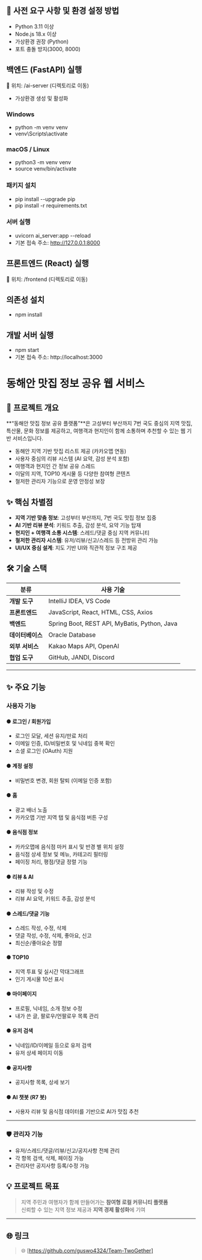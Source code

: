 ## 📌 사전 요구 사항 및 환경 설정 방법

- Python 3.11 이상
- Node.js 18.x 이상
- 가상환경 권장 (Python)
- 포트 충돌 방지(3000, 8000)

## 백엔드 (FastAPI) 실행
📁 위치: /ai-server (디렉토리로 이동)

- 가상환경 생성 및 활성화
### Windows
- python -m venv venv
- venv\Scripts\activate

### macOS / Linux
- python3 -m venv venv
- source venv/bin/activate

### 패키지 설치
- pip install --upgrade pip
- pip install -r requirements.txt

### 서버 실행
- uvicorn ai_server:app --reload
- 기본 접속 주소: http://127.0.0.1:8000

## 프론트엔드 (React) 실행
📁 위치: /frontend (디렉토리로 이동)
## 의존성 설치
- npm install

## 개발 서버 실행
-  npm start
- 기본 접속 주소: http://localhost:3000

# 동해안 맛집 정보 공유 웹 서비스

## 📌 프로젝트 개요

**“동해안 맛집 정보 공유 플랫폼”**은 고성부터 부산까지 7번 국도 중심의 지역 맛집, 특산물, 문화 정보를 제공하고, 여행객과 현지인이 함께 소통하며 추천할 수 있는 웹 기반 서비스입니다.

- 동해안 지역 기반 맛집 리스트 제공 (카카오맵 연동)
- 사용자 중심의 리뷰 시스템 (AI 요약, 감성 분석 포함)
- 여행객과 현지인 간 정보 공유 스레드
- 이달의 지역, TOP10 게시물 등 다양한 참여형 콘텐츠
- 철저한 관리자 기능으로 운영 안정성 보장

## ✨ 핵심 차별점

- **지역 기반 맞춤 정보**: 고성부터 부산까지, 7번 국도 맛집 정보 집중
- **AI 기반 리뷰 분석**: 키워드 추출, 감성 분석, 요약 기능 탑재
- **현지인 + 여행객 소통 시스템**: 스레드/댓글 중심 지역 커뮤니티
- **철저한 관리자 시스템**: 유저/리뷰/신고/스레드 등 전방위 관리 가능
- **UI/UX 중심 설계**: 지도 기반 UI와 직관적 정보 구조 제공


## 🛠️ 기술 스택

| 분류              | 사용 기술                                         |
|-------------------|---------------------------------------------------|
| **개발 도구**     | IntelliJ IDEA, VS Code                            |
| **프론트엔드**    | JavaScript, React, HTML, CSS, Axios               |
| **백엔드**        | Spring Boot, REST API, MyBatis, Python, Java      |
| **데이터베이스**  | Oracle Database                                   |
| **외부 서비스**   | Kakao Maps API, OpenAI                            |
| **협업 도구**     | GitHub, JANDI, Discord                            |

---

## ✨ 주요 기능

### 사용자 기능

#### ● 로그인 / 회원가입
- 로그인 모달, 세션 유지/만료 처리
- 이메일 인증, ID/비밀번호 및 닉네임 중복 확인
- 소셜 로그인 (OAuth) 지원

#### ● 계정 설정
- 비밀번호 변경, 회원 탈퇴 (이메일 인증 포함)

#### ● 홈
- 광고 배너 노출
- 카카오맵 기반 지역 탭 및 음식점 버튼 구성

#### ● 음식점 정보
- 카카오맵에 음식점 마커 표시 및 반경 별 위치 설정
- 음식점 상세 정보 및 메뉴, 카테고리 필터링
- 페이징 처리, 평점/댓글 정렬 기능

#### ● 리뷰 & AI
- 리뷰 작성 및 수정
- 리뷰 AI 요약, 키워드 추출, 감성 분석

#### ● 스레드/댓글 기능
- 스레드 작성, 수정, 삭제
- 댓글 작성, 수정, 삭제, 좋아요, 신고
- 최신순/좋아요순 정렬

#### ● TOP10
- 지역 투표 및 실시간 막대그래프
- 인기 게시물 10선 표시

#### ● 마이페이지
- 프로필, 닉네임, 소개 정보 수정
- 내가 쓴 글, 팔로우/언팔로우 목록 관리

#### ● 유저 검색
- 닉네임/ID/이메일 등으로 유저 검색
- 유저 상세 페이지 이동

#### ● 공지사항
- 공지사항 목록, 상세 보기

#### ● AI 챗봇 (R7 봇)
- 사용자 리뷰 및 음식점 데이터를 기반으로 AI가 맛집 추천

---

### 🛡️ 관리자 기능

- 유저/스레드/댓글/리뷰/신고/공지사항 전체 관리
- 각 항목 검색, 삭제, 페이징 가능
- 관리자만 공지사항 등록/수정 가능

<!-- 
## 👥 주요 담당자

| 이름     | 담당 영역                                                        |
|----------|-----------------------------------------------------------------|
| 정충교   | 로그인/회원가입, 마이페이지, 유저 검색/관리, 계정 설정               |
| 박현재   | 음식점 기능, 리뷰/AI 기능, 스레드/댓글, 관리자 전체 기능, R7 챗봇    |
| 김창윤   | 홈 구성, 지역 탭, 카카오맵 연동                                    |
| 김지훈   | TOP10 기능 전반                                                   | 
| 김영신   | 공지사항                                                          |


## 🛠️ 기술 스택 (예시)

| 구분       | 기술                  |
|------------|-----------------------|
| Frontend   | React.js, Axios       |
| Backend    | Spring Boot, REST API |
| Database   | Oracle DB             |
| 지도 API   | Kakao Maps            |
-->

## 💡 프로젝트 목표

> 지역 주민과 여행자가 함께 만들어가는 **참여형 로컬 커뮤니티 플랫폼**  
> 신뢰할 수 있는 지역 정보 제공과 **지역 경제 활성화**에 기여

---

## 🌐 링크
> 🌐 [https://github.com/guswo4324/Team-TwoGether]

